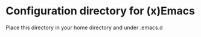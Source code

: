 # Configuration directory for (x)Emacs

Place this directory in your home directory and under .emacs.d
